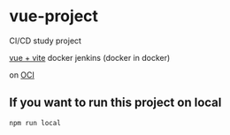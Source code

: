 # vue-project

CI/CD study project

[vue + vite](https://ko.vuejs.org/guide/quick-start.html#creating-a-vue-application)
docker
jenkins (docker in docker)

on [OCI](https://www.oracle.com/kr/cloud/)

## If you want to run this project on local

```sh
npm run local
```